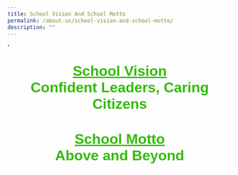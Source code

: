 ```yaml
---
title: School Vision And School Motto
permalink: /about-us/school-vision-and-school-motto/
description: ""
---
```

'<style type="text/css">
.tg  {border-collapse:collapse;border-spacing:0;}
.tg td{border-color:black;border-style:solid;border-width:1px;font-family:Arial, sans-serif;font-size:14px;
  overflow:hidden;padding:10px 5px;word-break:normal;}
.tg th{border-color:black;border-style:solid;border-width:1px;font-family:Arial, sans-serif;font-size:14px;
  font-weight:normal;overflow:hidden;padding:10px 5px;word-break:normal;}
.tg .tg-m7nc{border-color:#ffffff;color:#32bb05;font-size:32px;text-align:center;vertical-align:top}
</style>
<table class="tg">
<thead>
  <tr>
    <th class="tg-m7nc"><span style="font-weight:bold;text-decoration:underline">School Vision</span><br><span style="font-weight:bold;font-style:normal">Confident Leaders, Caring Citizens</span></th>
  </tr>
</thead>
<tbody>
  <tr>
    <td class="tg-m7nc"></td>
  </tr>
  <tr>
    <td class="tg-m7nc"><span style="font-weight:bold;text-decoration:underline">School Motto</span><br><span style="font-weight:bold;font-style:normal">Above and Beyond</span></td>
  </tr>
</tbody>
</table>